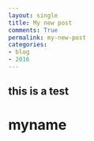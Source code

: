 ```yaml
---
layout: single
title: My new post
comments: True
permalink: my-new-post
categories:
- blog
- 2016
---
```



## this is a test

# myname